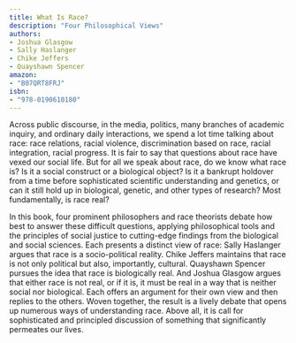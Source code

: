 ```yaml
---
title: What Is Race?
description: "Four Philosophical Views"
authors:
- Joshua Glasgow
- Sally Haslanger
- Chike Jeffers
- Quayshawn Spencer
amazon:
- "B07QRT8FRJ"
isbn:
- "978-0190610180"
---
```

Across public discourse, in the media, politics, many branches of academic inquiry, and ordinary daily interactions, we spend a lot time talking about race: race relations, racial violence, discrimination based on race, racial integration, racial progress. It is fair to say that questions about race have vexed our social life. But for all we speak about race, do we know what race is? Is it a social construct or a biological object? Is it a bankrupt holdover from a time before sophisticated scientific understanding and genetics, or can it still hold up in biological, genetic, and other types of research? Most fundamentally, is race real?

In this book, four prominent philosophers and race theorists debate how best to answer these difficult questions, applying philosophical tools and the principles of social justice to cutting-edge findings from the biological and social sciences. Each presents a distinct view of race: Sally Haslanger argues that race is a socio-political reality. Chike Jeffers maintains that race is not only political but also, importantly, cultural. Quayshawn Spencer pursues the idea that race is biologically real. And Joshua Glasgow argues that either race is not real, or if it is, it must be real in a way that is neither social nor biological. Each offers an argument for their own view and then replies to the others. Woven together, the result is a lively debate that opens up numerous ways of understanding race. Above all, it is call for sophisticated and principled discussion of something that significantly permeates our lives.
